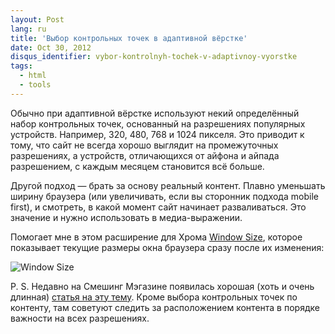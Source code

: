 ```yaml
---
layout: Post
lang: ru
title: 'Выбор контрольных точек в адаптивной вёрстке'
date: Oct 30, 2012
disqus_identifier: vybor-kontrolnyh-tochek-v-adaptivnoy-vyorstke
tags:
  - html
  - tools
---
```


Обычно при адаптивной вёрстке используют некий определённый набор контрольных точек, основанный на разрешениях популярных устройств. Например, 320, 480, 768 и 1024 пикселя. Это приводит к тому, что сайт не всегда хорошо выглядит на промежуточных разрешениях, а устройств, отличающихся от айфона и айпада разрешением, с каждым месяцем становится всё больше.

Другой подход — брать за основу реальный контент. Плавно уменьшать ширину браузера (или увеличивать, если вы сторонник подхода mobile first), и смотреть, в какой момент сайт начинает разваливаться. Это значение и нужно использовать в медиа-выражении.

Помогает мне в этом расширение для Хрома [Window Size](https://chrome.google.com/webstore/detail/window-size/gocemkoelbpknmanpfcabkbeppbbigio), которое показывает текущие размеры окна браузера сразу после их изменения:

![Window Size](/images/windowsize.png)

P. S. Недавно на Смешинг Мэгазине появилась хорошая (хоть и очень длинная) [статья на эту тему](https://www.smashingmagazine.com/2012/10/beyond-common-media-query-breakpoints/). Кроме выбора контрольных точек по контенту, там советуют следить за расположением контента в порядке важности на всех разрешениях.
